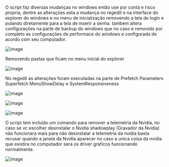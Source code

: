 O script faz diversas mudanças no windows então use por conta e risco propria, dentre as alterações esta a mudança no regedit e na interface do explorer do windows e no menu de inicialização removendo a tela de login e pulando diretamente para a tela de inserir a senha. tambem altera configurações na parte de backup do windows que no caso e removido por completo as configurações de performace do windows e configurada de acordo com seu computador.

![image](https://github.com/user-attachments/assets/0a822de2-3f6e-4778-b73b-b3d709aad0a3)

Removendo pastas que ficam no menu inicial do explorer

![image](https://github.com/user-attachments/assets/0a76fc4d-add9-4cab-9f4d-aa25398a5109)

No regedit as alterações foram executadas na parte de Prefetch Parameters Superfetch MenuShowDelay e SystemResponsiveness

![image](https://github.com/user-attachments/assets/6f7f2a67-7c8a-4799-a35c-80a881e1b58f)

![image](https://github.com/user-attachments/assets/11e22fe2-5011-498d-bde0-53e70a0b7617)

![image](https://github.com/user-attachments/assets/da198e41-a8b5-40c5-9037-8b197346d210)

O script tem incluido um comando para remover a telemetria da Nvidia, no caso se vc escolher desinstalar o Nvidia shadowplay (Gravador da Nvidia) não funcionara mais para não desinstalar a telemetria da nvidia basta recusar quando a janela da Nvidia aparecer no caso a unica coisa da nvidia que existira no computador sera os driver graficos funcionando normalmente.

![image](https://github.com/user-attachments/assets/60ae72a8-66da-4851-b18c-9d5916361a4a)
